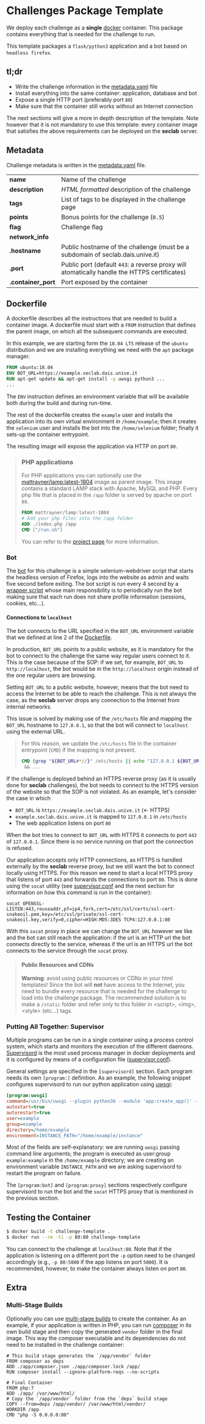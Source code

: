 # Challenges Package Template

We deploy each challenge as a **single** [docker](https://docs.docker.com/get-docker/) container. This package contains everything that is needed for the challenge to run.

This template packages a `flask/python3` application and a bot based on `headless firefox`.

## tl;dr

- Write the challenge information in the [metadata.yaml](./metadata.yaml) file
- Install everything into the same container: application, database and bot
- Expose a single HTTP port (preferably port `80`)
- Make sure that the container still works without an Internet connection

The next sections will give a more in depth description of the template. Note however that it is not mandatory to use this template: every container image that satisfies the above requirements can be deployed on the **seclab** server.

## Metadata

Challenge metadata is written in the [metadata.yaml](./metadata.yaml) file. 

|||
--- | ---
**name** | Name of the challenge
**description** | *HTML formatted* description of the challenge
**tags** | List of tags to be displayed in the challenge page
**points** | Bonus points for the challenge (`0.5`)
**flag** | Challenge flag
**network_info** |
**.hostname** | Public hostname of the challenge (must be a subdomain of seclab.dais.unive.it)
**.port** | Public port (default `443`: a reverse proxy will atomatically handle the HTTPS certificates)
**.container_port** | Port exposed by the container


## Dockerfile

A dockerfile describes all the instructions that are needed to build a container image. A dockerfile must start with a `FROM` instruction that defines the parent image, on which all the subsequent commands are executed.

In this example, we are starting form the `18.04 LTS` release of the `ubuntu` distribution and we are installing everything we need with the `apt` package manager.

```dockerfile
FROM ubuntu:18.04
ENV BOT_URL=https://example.seclab.dais.unive.it
RUN apt-get update && apt-get install -y uwsgi python3 ...
...
```

The `ENV` instruction defines an environment variable that will be available both during the build and during run-time.

The rest of the dockerfile creates the `example` user and installs the application into its own virtual environment in `/home/example`; then it creates the `selenium` user and installs the bot into the `/home/selenium` folder; finally it sets-up the container entrypoint.

The resulting image will expose the application via HTTP on port `80`.

> ### PHP applications
> 
> For PHP applications you can optionally use the [mattrayner/lamp:latest-1804](https://github.com/mattrayner/docker-lamp) image as parent image. This image contains a standard LAMP stack with Apache, MySQL and PHP. Every php file that is placed in the `/app` folder is served by apache on port `80`.
> 
> ```dockerfile
> FROM mattrayner/lamp:latest-1804
> # Add your php files into the /app folder
> ADD ./index.php /app
> CMD ["/run.sh"]
> ```
> You can refer to the [project page](https://github.com/mattrayner/docker-lamp) for more information.

### Bot

The [bot](./bot/bot.py) for this challenge is a simple selenium-webdriver script that starts the headless version of Firefox, logs into the website as admin and waits five second before exiting.
The bot script is run every 4 second by a [wrapper script](./bot/bot.sh) whose main responsibility is to periodically run the bot making sure that each run does not share profile information (sessions, cookies, etc...).



#### Connections to `localhost`

The bot connects to the URL specified in the `BOT_URL` environment variable that we defined at line 2 of the [Dockerfile](./Dockerfile).

In production, `BOT_URL` points to a public website, as it is mandatory for the bot to connect to the challenge the same way regular users connect to it. This is the case because of the SOP: if we set, for example, `BOT_URL` to `http://localhost`, the bot would be in the `http://localhost` origin instead of the one regular users are browsing.

Setting `BOT_URL` to a public website, however, means that the bot need to access the Internet to be able to reach the challenge. This is not always the case, as the **seclab** server drops any connection to the Internet from internal networks.

This issue is solved by making use of the `/etc/hosts` file and mapping the `BOT_URL` hostname to `127.0.0.1`, so that the bot will connect to `localhost` using the external URL.

> For this reason, we update the `/etc/hosts` file in the container entrypoint (`CMD`) if the mapping is not present.
> 
> ```dockerfile
> CMD (grep "${BOT_URL#*//}" /etc/hosts || echo "127.0.0.1 ${BOT_URL#*//}" >> /etc/hosts) 
>  && ...
> ```

If the challenge is deployed behind an HTTPS reverse proxy (as it is usually done for **seclab** challenges), the bot needs to connect to the HTTPS version of the website so that the SOP is not violated.
As an example, let's consider the case in which

- `BOT_URL` is `https://example.seclab.dais.unive.it` (← HTTPS)
- `example.seclab.dais.unive.it` is mapped to `127.0.0.1` in `/etc/hosts`
- The web application listens on port `80`

When the bot tries to connect to `BOT_URL` with HTTPS it connects to port `443` of `127.0.0.1`. Since there is no service running on that port the connection is refused.

Our application accepts only HTTP connections, as HTTPS is handled externally by the **seclab** reverse proxy, but we still want the bot to connect locally using HTTPS.
For this reason we need to start a local HTTPS proxy that listens of port `443` and forwards the connections to port `80`.
This is done using the `socat` utility (see [supervisor.conf](./supervisor.conf) and the next section for information on how this command is run in the container):
```
socat OPENSSL-LISTEN:443,reuseaddr,pf=ip4,fork,cert=/etc/ssl/certs/ssl-cert-snakeoil.pem,key=/etc/ssl/private/ssl-cert-snakeoil.key,verify=0,cipher=HIGH:MD5:3DES TCP4:127.0.0.1:80
```

With this `socat` proxy in place we can change the `BOT_URL` however we like and the bot can still reach the application: if the url is an HTTP url the bot connects directly to the service, whereas if the url is an HTTPS url the bot connects to the service through the `socat` proxy.


> #### Public Resources and CDNs
> **Warning**: avoid using public resources or CDNs in your html templates!
> Since the bot will **not** have access to the Internet, you need to bundle every resource that is needed for the challenge to load into the challenge package. The recommended solution is to make a `/static` folder and refer only to this folder in &lt;script&gt;, &lt;img&gt;, &lt;style&gt; (etc...) tags.

### Putting All Together: Supervisor

Multiple programs can be run in a single container using a process control system, which starts and monitors the execution of the different daemons. 
[Supervisord](http://supervisord.org/) is the most used process manager in docker deployments and it is configured by means of a configuration file ([supervisor.conf](./supervisor.conf)).

General settings are specified in the `[supervisord]` section.
Each program needs its own `[program:]` definition. As an example, the following snippet configures supervisord to run our python application using [uwsgi](https://uwsgi-docs.readthedocs.io/en/latest/):

```ini
[program:uwsgi]
command=/usr/bin/uwsgi --plugin python36 --module 'app:create_app()' --venv /home/example/.venvs/example --vacuum --http-socket '0.0.0.0:80' --chdir /home/example
autostart=true
autorestart=true
user=example
group=example
directory=/home/example
environment=INSTANCE_PATH="/home/example/instance"
```

Most of the fields are self-explanatory: we are running `uwsgi` passing command line arguments; the program is executed as user:group `example:example` in the `/home/example` directory; we are creating an environment variable `INSTANCE_PATH` and we are asking supervisord to restart the program on failure.

The `[program:bot]` and `[program:proxy]` sections respectively configure supervisord to run the bot and the `socat` HTTPS proxy that is mentioned in the previous section.

## Testing the Container

```sh
$ docker build -t challenge-template .
$ docker run --rm -ti -p 80:80 challenge-template
```

You can connect to the challenge at `localhost:80`. 
Note that if the application is listening on a different port the `-p` option need to be changed accordingly (e.g., `-p 80:5000` if the app listens on port `5000`). It is recommended, however, to make the container always listen on port `80`.

## Extra

### Multi-Stage Builds

Optionally you can use [multi-stage builds](https://docs.docker.com/develop/develop-images/multistage-build/) to create the container. As an example, if your application is written in PHP, you can run [composer](https://getcomposer.org/) in its own build stage and then copy the generated `vendor` folder in the final image. This way the composer executable and its dependencies do not need to be installed in the challenge container:

```docker
# This build stage generates the `/app/vendor` folder
FROM composer as deps
ADD ./app/composer.json ./app/composer.lock /app/
RUN composer install --ignore-platform-reqs --no-scripts

# Final Container
FROM php:7
ADD ./app/ /var/www/html/
# Copy the `/app/vendor` folder from the `deps` build stage
COPY --from=deps /app/vendor/ /var/www/html/vendor/
WORKDIR /app
CMD "php -S 0.0.0.0:80"
```

